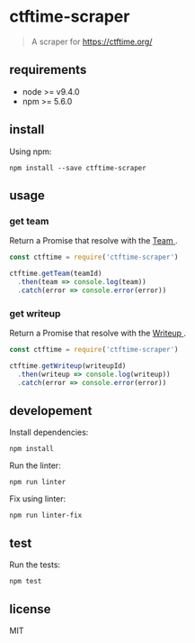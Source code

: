 # ctftime-scraper

> A scraper for https://ctftime.org/

## requirements

- node >= v9.4.0
- npm >= 5.6.0

## install

Using npm:

```shell
npm install --save ctftime-scraper
```

## usage

### get team

Return a Promise that resolve with the [Team ](lib/schemas/team.json).

```js
const ctftime = require('ctftime-scraper')

ctftime.getTeam(teamId)
  .then(team => console.log(team))
  .catch(error => console.error(error))
```

### get writeup

Return a Promise that resolve with the [Writeup ](lib/schemas/writeup.json).

```js
const ctftime = require('ctftime-scraper')

ctftime.getWriteup(writeupId)
  .then(writeup => console.log(writeup))
  .catch(error => console.error(error))
```

## developement

Install dependencies:

```shell
npm install
```

Run the linter:

```shell
npm run linter
```

Fix using linter:

```shell
npm run linter-fix
```

## test

Run the tests:

```shell
npm test
```

## license

MIT
